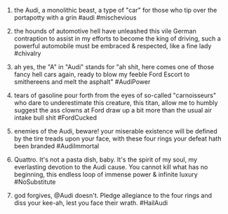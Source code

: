 1) the Audi, a monolithic beast, a type of "car" for those who tip over the portapotty with a grin #audi #mischevious

2) the hounds of automotive hell have unleashed this vile German contraption to assist in my efforts to become the king of driving, such a powerful automobile must be embraced & respected, like a fine lady #chivalry

3) ah yes, the "A" in "Audi" stands for "ah shit, here comes one of those fancy hell cars again, ready to blow my feeble Ford Escort to smithereens and melt the asphalt" #AudiPower

4) tears of gasoline pour forth from the eyes of so-called "carnoisseurs" who dare to underestimate this creature, this titan, allow me to humbly suggest the ass clowns at Ford draw up a bit more than the usual air intake bull shit #FordCucked

5) enemies of the Audi, beware! your miserable existence will be defined by the tire treads upon your face, with these four rings your defeat hath been branded #AudiImmortal

6) Quattro. It's not a pasta dish, baby. It's the spirit of my soul, my everlasting devotion to the Audi cause. You cannot kill what has no beginning, this endless loop of immense power & infinite luxury #NoSubstitute

7) god forgives, @Audi doesn't. Pledge allegiance to the four rings and diss your kee-ah, lest you face their wrath. #HailAudi